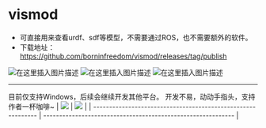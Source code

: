 # vismod

* 可直接用来查看urdf、sdf等模型，不需要通过ROS，也不需要额外的软件。
* 下载地址：https://github.com/borninfreedom/vismod/releases/tag/publish

![在这里插入图片描述](https://img-blog.csdnimg.cn/1c4e6256f55e4ef2abf4111f1dda3490.png?x-oss-process=image/watermark,type_ZHJvaWRzYW5zZmFsbGJhY2s,shadow_50,text_Q1NETiBAYm9ybi1pbi1mcmVlZG9t,size_11,color_FFFFFF,t_70,g_se,x_16)
![在这里插入图片描述](https://img-blog.csdnimg.cn/fd1d5abd92f843658f423a4a27c69d85.png?x-oss-process=image/watermark,type_ZHJvaWRzYW5zZmFsbGJhY2s,shadow_50,text_Q1NETiBAYm9ybi1pbi1mcmVlZG9t,size_12,color_FFFFFF,t_70,g_se,x_16)
![在这里插入图片描述](https://img-blog.csdnimg.cn/2de5e5abf18e4057ba6150151b3bf06c.png?x-oss-process=image/watermark,type_ZHJvaWRzYW5zZmFsbGJhY2s,shadow_50,text_Q1NETiBAYm9ybi1pbi1mcmVlZG9t,size_20,color_FFFFFF,t_70,g_se,x_16)

---

目前仅支持Windows，后续会继续开发其他平台。
开发不易，动动手指头，支持作者一杯咖啡~
| ![](https://img-blog.csdnimg.cn/00f6aef92546424cadff9f4dd680f966.png) | ![](https://img-blog.csdnimg.cn/c5102f26a4ed4d768339db98bd6956a8.jpg) |
| ------------------------------------------------------------ | ------------------------------------------------------------ |

|      |      |
| ---- | ---- |
